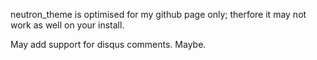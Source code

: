 neutron_theme is optimised for my github page only; therfore it may not work as
well on your install.

May add support for disqus comments. Maybe.
